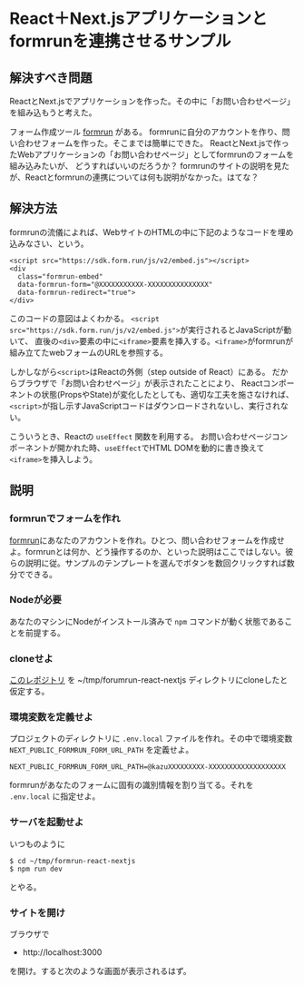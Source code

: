 # React＋Next.jsアプリケーションとformrunを連携させるサンプル

## 解決すべき問題

ReactとNext.jsでアプリケーションを作った。その中に「お問い合わせページ」を組み込もうと考えた。

フォーム作成ツール [formrun](https://form.run/home) がある。
formrunに自分のアカウントを作り、問い合わせフォームを作った。そこまでは簡単にできた。
ReactとNext.jsで作ったWebアプリケーションの「お問い合わせページ」としてformrunのフォームを組み込みたいが、
どうすればいいのだろうか？
formrunのサイトの説明を見たが、Reactとformrunの連携については何も説明がなかった。はてな？

## 解決方法

formrunの流儀によれば、WebサイトのHTMLの中に下記のようなコードを埋め込みなさい、という。

```
<script src="https://sdk.form.run/js/v2/embed.js"></script>
<div
  class="formrun-embed"
  data-formrun-form="@XXXXXXXXXXX-XXXXXXXXXXXXXXX"
  data-formrun-redirect="true">
</div>
```

このコードの意図はよくわかる。
`<script src="https://sdk.form.run/js/v2/embed.js">`が実行されるとJavaScriptが動いて、
直後の`<div>`要素の中に`<iframe>`要素を挿入する。`<iframe>`がformrunが組み立てたwebフォームのURLを参照する。

しかしながら`<script>`はReactの外側（step outside of React）にある。
だからブラウザで「お問い合わせページ」が表示されたことにより、
Reactコンポーネントの状態(PropsやState)が変化したとしても、適切な工夫を施さなければ、
`<script>`が指し示すJavaScriptコードはダウンロードされないし、実行されない。

こういうとき、Reactの `useEffect` 関数を利用する。
お問い合わせページコンポーネントが開かれた時、`useEffect`でHTML DOMを動的に書き換えて
`<iframe>`を挿入しよう。

## 説明

### formrunでフォームを作れ

[formrun](https://form.run/home)にあなたのアカウントを作れ。ひとつ、問い合わせフォームを作成せよ。formrunとは何か、どう操作するのか、といった説明はここではしない。彼らの説明に従。サンプルのテンプレートを選んでボタンを数回クリックすれば数分でできる。

### Nodeが必要

あなたのマシンにNodeがインストール済みで `npm` コマンドが動く状態であることを前提する。

### cloneせよ

[このレポジトリ](https://github.com/kazurayam/formrun-react-nextjs) を ~/tmp/forumrun-react-nextjs ディレクトリにcloneしたと仮定する。

### 環境変数を定義せよ

プロジェクトのディレクトリに `.env.local` ファイルを作れ。その中で環境変数 `NEXT_PUBLIC_FORMRUN_FORM_URL_PATH` を定義せよ。

```
NEXT_PUBLIC_FORMRUN_FORM_URL_PATH=@kazuXXXXXXXXX-XXXXXXXXXXXXXXXXXXX
```

formrunがあなたのフォームに固有の識別情報を割り当てる。それを `.env.local` に指定せよ。

### サーバを起動せよ

いつものように

```
$ cd ~/tmp/formrun-react-nextjs
$ npm run dev
```

とやる。

### サイトを開け

ブラウザで

- http://localhost:3000

を開け。すると次のような画面が表示されるはず。



